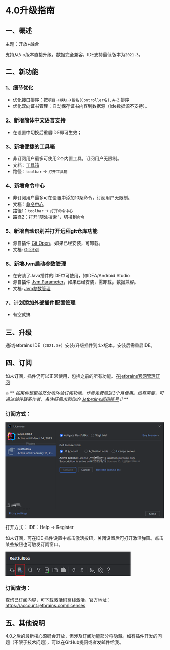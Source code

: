 # 4.0升级指南

## 一、概述

主题：开放+融合

支持从`3.x`版本直接升级，数据完全兼容，IDE支持最低版本为`2021.3`。

## 二、新功能

### 1、细节优化

- 优化接口排序：按`项目`->`模块`->`包名(Controller名)`, `A-Z` 排序
- 优化双向证书管理：自动保存证书内容到数据源（Ide数据源不支持）。

### 2、新增简体中文语言支持

- 在设置中切换后重启IDE即可生效；

### 3、新增便捷的工具箱

- 非订阅用户最多可使用2个内置工具，订阅用户无限制。
- 文档：[工具箱](../核心功能/工具箱.md)
- 路径：`toolbar` -> `打开工具箱`

### 4、新增命令中心

- 非订阅用户最多可在设置中添加10条命令，订阅用户无限制。
- 文档：[命令中心](../核心功能/命令中心.md)
- 路径1：`toolbar` -> `打开命令中心`
- 路径2：打开“随处搜索”，切换到`命令`

### 5、新增自动识别并打开远程git仓库功能

- 源自插件 <a href="https://plugins.jetbrains.com/plugin/14940-git-open">Git Open</a>，如果已经安装，可卸载。
- 文档: [Git识别](../核心功能/Git识别.md)

### 6、新增Jvm启动参数管理

- 在安装了Java插件的IDE中可使用，如IDEA/Android Studio
- 源自插件 <a href="https://plugins.jetbrains.com/plugin/13204-jvm-parameter">Jvm Parameter</a>，如果已经安装，需卸载，数据兼容。
- 文档: [Jvm参数管理](../核心功能/运行参数管理.md)

### 7、计划添加外部插件配置管理

- 有空就搞

## 三、升级

通过jetbrains IDE（`2021.3+`）安装/升级插件到4.x版本。安装后需重启IDE。

## 四、订阅

如未订阅，插件仍可以正常使用，包括之前的所有功能。[在jetbrains官网管理订阅](https://account.jetbrains.com/licenses)

:fire: **
_如果你想更加充分地体验订阅功能，作者免费赠送3个月使用。如有需要，可通过邮件联系作者，备注好需求和你的 [Jetbrains邮箱账号](https://account.jetbrains.com/profile-details) !!_
**

### 订阅方式：

![](images/224750015247999.png)

打开方式：
IDE：Help -> Register

如未订阅，可在IDE 插件设置中点击激活按钮，关闭设置后可打开激活弹窗。点击某些按钮也可触发订阅窗口。

![](images/356740015234990.png)

### 订阅查询：

查询已订阅内容，可下载激活码离线激活，官方地址：https://account.jetbrains.com/licenses

## 五、其他说明

4.0之后的最新核心源码会开放，但涉及订阅功能部分将隐藏。如有插件开发的问题（不限于技术问题），可以在GitHub提问或者发邮件给我。
